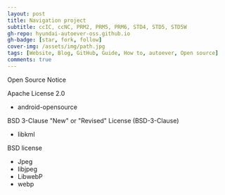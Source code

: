 ```yaml
---
layout: post
title: Navigation project 
subtitle: ccIC, ccNC, PRM2, PRM5, PRM6, STD4, STD5, STD5W
gh-repo: hyundai-autoever-oss.github.io
gh-badge: [star, fork, follow]
cover-img: /assets/img/path.jpg
tags: [Website, Blog, GitHub, Guide, How to, autoever, Open source]
comments: true
---
```


Open Source Notice

Apache License 2.0 
- android-opensource

BSD 3-Clause "New" or "Revised" License (BSD-3-Clause)
- libkml

BSD license
- Jpeg
- libjpeg
- LibwebP
- webp
